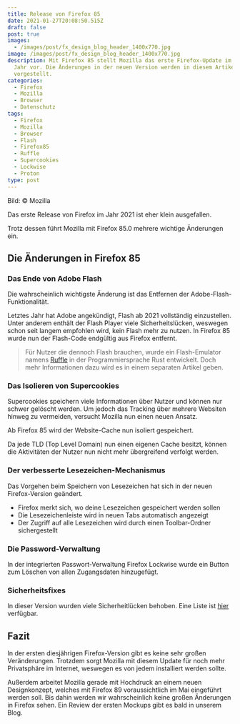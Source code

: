 ```yaml
---
title: Release von Firefox 85
date: 2021-01-27T20:08:50.515Z
draft: false
post: true
images:
  - /images/post/fx_design_blog_header_1400x770.jpg
image: /images/post/fx_design_blog_header_1400x770.jpg
description: Mit Firefox 85 stellt Mozilla das erste Firefox-Update im neuen
  Jahr vor. Die Änderungen in der neuen Version werden in diesem Artikel
  vorgestellt.
categories:
  - Firefox
  - Mozilla
  - Browser
  - Datenschutz
tags:
  - Firefox
  - Mozilla
  - Browser
  - Flash
  - Firefox85
  - Ruffle
  - Supercookies
  - Lockwise
  - Proton
type: post
---
```

Bild: © Mozilla

Das erste Release von Firefox im Jahr 2021 ist eher klein ausgefallen.

Trotz dessen führt Mozilla mit Firefox 85.0 mehrere wichtige Änderungen ein.

## Die Änderungen in Firefox 85

### Das Ende von Adobe Flash

Die wahrscheinlich wichtigste Änderung ist das Entfernen der Adobe-Flash-Funktionalität.

Letztes Jahr hat Adobe angekündigt, Flash ab 2021 vollständig einzustellen. Unter anderem enthält der Flash Player viele Sicherheitslücken, weswegen schon seit langem empfohlen wird, kein Flash mehr zu nutzen. In Firefox 85 wurde nun der Flash-Code endgültig aus Firefox entfernt.

> Für Nutzer die dennoch Flash brauchen, wurde ein Flash-Emulator namens [Ruffle](https://ruffle.rs/) in der Programmiersprache Rust entwickelt. Doch mehr Informationen dazu wird es in einem separaten Artikel geben.

### Das Isolieren von Supercookies

Supercookies speichern viele Informationen über Nutzer und können nur schwer gelöscht werden. Um jedoch das Tracking über mehrere Websiten hinweg zu vermeiden, versucht Mozilla nun einen neuen Ansatz.

Ab Firefox 85 wird der Website-Cache nun isoliert gespeichert.

Da jede TLD (Top Level Domain) nun einen eigenen Cache besitzt, können die Aktivitäten der Nutzer nun nicht mehr übergreifend verfolgt werden.

### Der verbesserte Lesezeichen-Mechanismus

Das Vorgehen beim Speichern von Lesezeichen hat sich in der neuen Firefox-Version geändert.

* Firefox merkt sich, wo deine Lesezeichen gespeichert werden sollen
* Die Lesezeichenleiste wird in neuen Tabs automatisch angezeigt
* Der Zugriff auf alle Lesezeichen wird durch einen Toolbar-Ordner sichergestellt

### Die Password-Verwaltung

In der integrierten Passwort-Verwaltung Firefox Lockwise wurde ein Button zum Löschen von allen Zugangsdaten hinzugefügt.

### Sicherheitsfixes

In dieser Version wurden viele Sicherheitlücken behoben. Eine Liste ist [hier](https://www.mozilla.org/en-US/security/advisories/mfsa2021-03/) verfügbar.

## Fazit

In der ersten diesjährigen Firefox-Version gibt es keine sehr großen Veränderungen. Trotzdem sorgt Mozilla mit diesem Update für noch mehr Privatsphäre im Internet, weswegen es von jedem installiert werden sollte.

Außerdem arbeitet Mozilla gerade mit Hochdruck an einem neuen Designkonzept, welches mit Firefox 89 voraussichtlich im Mai eingeführt werden soll. Bis dahin werden wir wahrscheinlich keine großen Änderungen in Firefox sehen. Ein Review der ersten Mockups gibt es bald in unserem Blog.